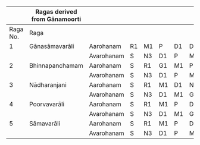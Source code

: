 |        |Ragas derived from Gānamoorti|        |  |  |  |  |  |  |  |  |  |
|--------|---------------------------|----------|--|--|--|--|--|--|--|--|--|
|Raga No.|Raga                       |          |  |  |  |  |  |  |  |  |  |
|1       |Gānasāmavarāli             |Aarohanam |R1|M1|P |D1|D1|N3|S |  |  |
|        |                           |Avarohanam|S |N3|D1|P |M1|G1|R1|S |  |
|2       |Bhinnapanchamam            |Aarohanam |S |R1|G1|M1|P |D1|N3|S |  |
|        |                           |Avarohanam|S |N3|D1|P |M1|R1|S |  |  |
|3       |Nādharanjani               |Aarohanam |S |R1|M1|D1|N3|S |  |  |  |
|        |                           |Avarohanam|S |N3|D1|M1|G1|R1|S |  |  |
|4       |Poorvavarāli     		     |Aarohanam |S |R1|M1|P |D1|S |  |  |  |
|        |                           |Avarohanam|S |N3|D1|M1|G1|R1|S |  |  |
|5       |Sāmavarāli				 |Aarohanam |S |R1|M1|P |D1|N3|S |  |  |
|        |                           |Avarohanam|S |N3|D1|P |M1|G1|R1|G1|S |
